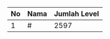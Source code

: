 | No | Nama            | Jumlah Level |
|----|-----------------|--------------|
| 1  | #    |    2597        |

